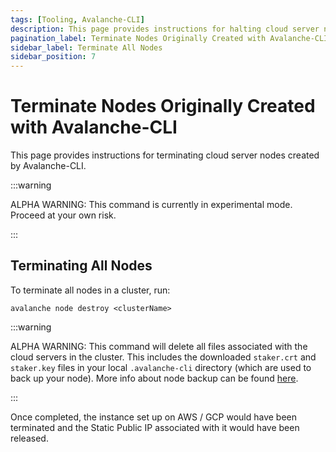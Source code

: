 ```yaml
---
tags: [Tooling, Avalanche-CLI]
description: This page provides instructions for halting cloud server nodes established by Avalanche-CLI.
pagination_label: Terminate Nodes Originally Created with Avalanche-CLI
sidebar_label: Terminate All Nodes
sidebar_position: 7
---
```

# Terminate Nodes Originally Created with Avalanche-CLI

This page provides instructions for terminating cloud server nodes created by Avalanche-CLI.

:::warning

ALPHA WARNING: This command is currently in experimental mode. Proceed at your own risk.

:::

## Terminating All Nodes

To terminate all nodes in a cluster, run:

```shell
avalanche node destroy <clusterName>
```

:::warning

ALPHA WARNING: This command will delete all files associated with the cloud servers in the cluster. 
This includes the downloaded `staker.crt` and `staker.key` files in your local `.avalanche-cli` 
directory (which are used to back up your node). More info about node backup can be found [here](/nodes/maintain/node-backup-and-restore.md).

:::

Once completed, the instance set up on AWS / GCP would have been terminated and the Static Public 
IP associated with it would have been released.
